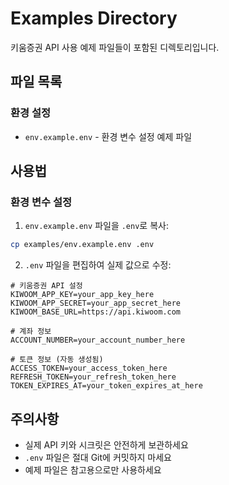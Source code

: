 # Examples Directory

키움증권 API 사용 예제 파일들이 포함된 디렉토리입니다.

## 파일 목록

### 환경 설정

- `env.example.env` - 환경 변수 설정 예제 파일

## 사용법

### 환경 변수 설정

1. `env.example.env` 파일을 `.env`로 복사:

```bash
cp examples/env.example.env .env
```

2. `.env` 파일을 편집하여 실제 값으로 수정:

```env
# 키움증권 API 설정
KIWOOM_APP_KEY=your_app_key_here
KIWOOM_APP_SECRET=your_app_secret_here
KIWOOM_BASE_URL=https://api.kiwoom.com

# 계좌 정보
ACCOUNT_NUMBER=your_account_number_here

# 토큰 정보 (자동 생성됨)
ACCESS_TOKEN=your_access_token_here
REFRESH_TOKEN=your_refresh_token_here
TOKEN_EXPIRES_AT=your_token_expires_at_here
```

## 주의사항

- 실제 API 키와 시크릿은 안전하게 보관하세요
- `.env` 파일은 절대 Git에 커밋하지 마세요
- 예제 파일은 참고용으로만 사용하세요
